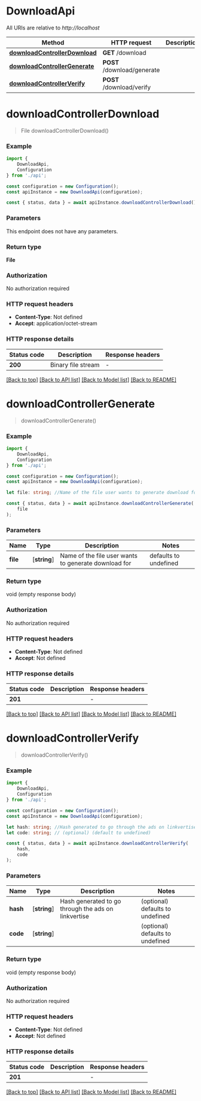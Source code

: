 # DownloadApi

All URIs are relative to *http://localhost*

|Method | HTTP request | Description|
|------------- | ------------- | -------------|
|[**downloadControllerDownload**](#downloadcontrollerdownload) | **GET** /download | |
|[**downloadControllerGenerate**](#downloadcontrollergenerate) | **POST** /download/generate | |
|[**downloadControllerVerify**](#downloadcontrollerverify) | **POST** /download/verify | |

# **downloadControllerDownload**
> File downloadControllerDownload()


### Example

```typescript
import {
    DownloadApi,
    Configuration
} from './api';

const configuration = new Configuration();
const apiInstance = new DownloadApi(configuration);

const { status, data } = await apiInstance.downloadControllerDownload();
```

### Parameters
This endpoint does not have any parameters.


### Return type

**File**

### Authorization

No authorization required

### HTTP request headers

 - **Content-Type**: Not defined
 - **Accept**: application/octet-stream


### HTTP response details
| Status code | Description | Response headers |
|-------------|-------------|------------------|
|**200** | Binary file stream |  -  |

[[Back to top]](#) [[Back to API list]](../README.md#documentation-for-api-endpoints) [[Back to Model list]](../README.md#documentation-for-models) [[Back to README]](../README.md)

# **downloadControllerGenerate**
> downloadControllerGenerate()


### Example

```typescript
import {
    DownloadApi,
    Configuration
} from './api';

const configuration = new Configuration();
const apiInstance = new DownloadApi(configuration);

let file: string; //Name of the file user wants to generate download for (default to undefined)

const { status, data } = await apiInstance.downloadControllerGenerate(
    file
);
```

### Parameters

|Name | Type | Description  | Notes|
|------------- | ------------- | ------------- | -------------|
| **file** | [**string**] | Name of the file user wants to generate download for | defaults to undefined|


### Return type

void (empty response body)

### Authorization

No authorization required

### HTTP request headers

 - **Content-Type**: Not defined
 - **Accept**: Not defined


### HTTP response details
| Status code | Description | Response headers |
|-------------|-------------|------------------|
|**201** |  |  -  |

[[Back to top]](#) [[Back to API list]](../README.md#documentation-for-api-endpoints) [[Back to Model list]](../README.md#documentation-for-models) [[Back to README]](../README.md)

# **downloadControllerVerify**
> downloadControllerVerify()


### Example

```typescript
import {
    DownloadApi,
    Configuration
} from './api';

const configuration = new Configuration();
const apiInstance = new DownloadApi(configuration);

let hash: string; //Hash generated to go through the ads on linkvertise (optional) (default to undefined)
let code: string; // (optional) (default to undefined)

const { status, data } = await apiInstance.downloadControllerVerify(
    hash,
    code
);
```

### Parameters

|Name | Type | Description  | Notes|
|------------- | ------------- | ------------- | -------------|
| **hash** | [**string**] | Hash generated to go through the ads on linkvertise | (optional) defaults to undefined|
| **code** | [**string**] |  | (optional) defaults to undefined|


### Return type

void (empty response body)

### Authorization

No authorization required

### HTTP request headers

 - **Content-Type**: Not defined
 - **Accept**: Not defined


### HTTP response details
| Status code | Description | Response headers |
|-------------|-------------|------------------|
|**201** |  |  -  |

[[Back to top]](#) [[Back to API list]](../README.md#documentation-for-api-endpoints) [[Back to Model list]](../README.md#documentation-for-models) [[Back to README]](../README.md)


